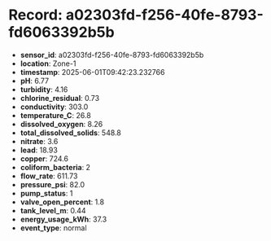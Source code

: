 # Record: a02303fd-f256-40fe-8793-fd6063392b5b

- **sensor_id**: a02303fd-f256-40fe-8793-fd6063392b5b
- **location**: Zone-1
- **timestamp**: 2025-06-01T09:42:23.232766
- **pH**: 6.77
- **turbidity**: 4.16
- **chlorine_residual**: 0.73
- **conductivity**: 303.0
- **temperature_C**: 26.8
- **dissolved_oxygen**: 8.26
- **total_dissolved_solids**: 548.8
- **nitrate**: 3.6
- **lead**: 18.93
- **copper**: 724.6
- **coliform_bacteria**: 2
- **flow_rate**: 611.73
- **pressure_psi**: 82.0
- **pump_status**: 1
- **valve_open_percent**: 1.8
- **tank_level_m**: 0.44
- **energy_usage_kWh**: 37.3
- **event_type**: normal